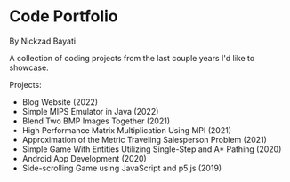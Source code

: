 # Code Portfolio 
By Nickzad Bayati

A collection of coding projects from the last couple years I'd like to showcase.

Projects:
- Blog Website (2022)
- Simple MIPS Emulator in Java (2022)
- Blend Two BMP Images Together (2021)
- High Performance Matrix Multiplication Using MPI (2021)
- Approximation of the Metric Traveling Salesperson Problem (2021)
- Simple Game With Entities Utilizing Single-Step and A* Pathing (2020)
- Android App Development (2020)
- Side-scrolling Game using JavaScript and p5.js (2019)
